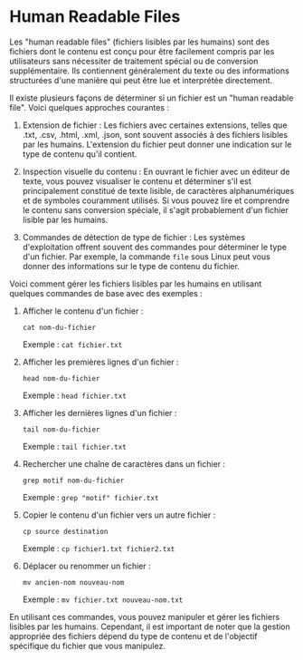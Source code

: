 # Human Readable Files

Les "human readable files" (fichiers lisibles par les humains) sont des fichiers dont le contenu est conçu pour être facilement compris par les utilisateurs sans nécessiter de traitement spécial ou de conversion supplémentaire. Ils contiennent généralement du texte ou des informations structurées d'une manière qui peut être lue et interprétée directement.

Il existe plusieurs façons de déterminer si un fichier est un "human readable file". Voici quelques approches courantes :

1. Extension de fichier :
   Les fichiers avec certaines extensions, telles que .txt, .csv, .html, .xml, .json, sont souvent associés à des fichiers lisibles par les humains. L'extension du fichier peut donner une indication sur le type de contenu qu'il contient.

2. Inspection visuelle du contenu :
   En ouvrant le fichier avec un éditeur de texte, vous pouvez visualiser le contenu et déterminer s'il est principalement constitué de texte lisible, de caractères alphanumériques et de symboles couramment utilisés. Si vous pouvez lire et comprendre le contenu sans conversion spéciale, il s'agit probablement d'un fichier lisible par les humains.

3. Commandes de détection de type de fichier :
   Les systèmes d'exploitation offrent souvent des commandes pour déterminer le type d'un fichier. Par exemple, la commande `file` sous Linux peut vous donner des informations sur le type de contenu du fichier.

Voici comment gérer les fichiers lisibles par les humains en utilisant quelques commandes de base avec des exemples :

1. Afficher le contenu d'un fichier :
   ```
   cat nom-du-fichier
   ```
   Exemple : `cat fichier.txt`

2. Afficher les premières lignes d'un fichier :
   ```
   head nom-du-fichier
   ```
   Exemple : `head fichier.txt`

3. Afficher les dernières lignes d'un fichier :
   ```
   tail nom-du-fichier
   ```
   Exemple : `tail fichier.txt`

4. Rechercher une chaîne de caractères dans un fichier :
   ```
   grep motif nom-du-fichier
   ```
   Exemple : `grep "motif" fichier.txt`

5. Copier le contenu d'un fichier vers un autre fichier :
   ```
   cp source destination
   ```
   Exemple : `cp fichier1.txt fichier2.txt`

6. Déplacer ou renommer un fichier :
   ```
   mv ancien-nom nouveau-nom
   ```
   Exemple : `mv fichier.txt nouveau-nom.txt`

En utilisant ces commandes, vous pouvez manipuler et gérer les fichiers lisibles par les humains. Cependant, il est important de noter que la gestion appropriée des fichiers dépend du type de contenu et de l'objectif spécifique du fichier que vous manipulez.
